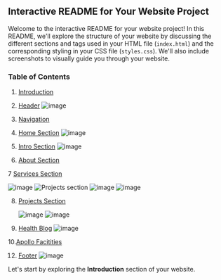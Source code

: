 ## Interactive README for Your Website Project

Welcome to the interactive README for your website project! In this README, we'll explore the structure of your website by discussing the different sections 
and tags used in your HTML file (`index.html`) and the corresponding styling in your CSS file (`styles.css`). We'll also include screenshots to visually guide
you through your website.

### Table of Contents
1. [Introduction](#introduction)
2. [Header](#header)
   ![image](https://github.com/MDAEJA/Assigment_Apollo_repo/assets/149299483/4458bf78-c5e3-4f16-9bcf-bfaf3c1b611c)

3. [Navigation](#navigation)
4. [Home Section](#home-section)
   ![image](https://github.com/MDAEJA/Assigment_Apollo_repo/assets/149299483/f605284c-1c20-4746-a6a3-5ff16492818d)


5. [Intro Section](#intro-section)
   ![image](https://github.com/MDAEJA/Assigment_Apollo_repo/assets/149299483/e272e4d0-b306-4373-b86e-f03a4bcd3590)
6. [About Section](#about-section)
   

7 [Services Section](#services-section)

   ![image](https://github.com/MDAEJA/Assigment_Apollo_repo/assets/149299483/20f38ed1-b69c-46e6-a3b5-37ae7224c3c0)
   ![Projects section](https://github.com/shah9380/project-Aria/assets/130676464/c2c004dc-f256-4948-b968-8ed5459c1a6c)
   ![image](https://github.com/MDAEJA/Assigment_Apollo_repo/assets/149299483/6bdc8901-077c-45d6-99fd-b83b3b5b106f) ![image](https://github.com/MDAEJA/Assigment_Apollo_repo/assets/149299483/0e8906fa-035b-4f50-b87e-fd53d1703349)


8. [Projects Section](#projects-section)
    
    ![image](https://github.com/MDAEJA/Assigment_Apollo_repo/assets/149299483/8f2738b4-358e-4797-bc1c-fb043e47ee38)
   ![image](https://github.com/MDAEJA/Assigment_Apollo_repo/assets/149299483/32a55110-98fe-4173-b230-4ae93d805789)




   
9. [Health Blog](#health-blog)
    ![image](https://github.com/MDAEJA/Assigment_Apollo_repo/assets/149299483/fafd9e8f-4b6c-4e1a-b065-af55c73f75a5)

10.[Apollo Facitities](#apollo-facilities)


12. [Footer](#footer)
   ![image](https://github.com/MDAEJA/Assigment_Apollo_repo/assets/149299483/6fc18577-60d8-493b-b9ec-510acb0b5ba1)



Let's start by exploring the **Introduction** section of your website.


